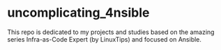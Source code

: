 # uncomplicating_4nsible
This repo is dedicated to my projects and studies based on the amazing series Infra-as-Code Expert (by LinuxTips) and focused on Ansible.

